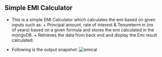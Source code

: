 **Simple EMI Calculator**
---
+ This is a simple EMI Calculator which calculates the emi based on given inputs such as: 
                + Principal amount, rate of interest & Tenureterm in (no of years) based on a given formula and stores the emi calculated in the mongoDB.
                + Retrieves the data from back end and display the Emi result calculated.
                
+ Following is the output snapshot:
     ![emical](https://user-images.githubusercontent.com/21193492/67046693-6540cf00-f14e-11e9-8c6a-1804e4cde996.png)





